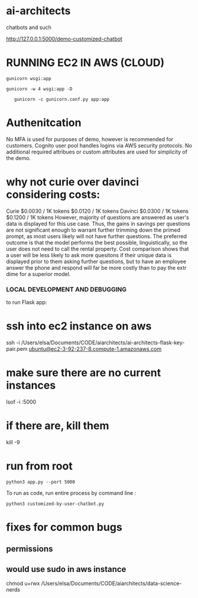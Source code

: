 # ai-architects
chatbots and such

http://127.0.0.1:5000/demo-customized-chatbot
# RUNNING EC2  IN AWS (CLOUD)
```gunicorn wsgi:app```

<!-- RUN WITH DAEMON and 4 workers-->
```gunicorn -w 4 wsgi:app -D```

<!-- Run using gunicorn.conf.py-->
```   gunicorn -c gunicorn.conf.py app:app```

# Authenitcation
No MFA is used for purposes of demo, however is recommended for customers.  Cognito user pool handles logins via AWS security protocols.  No additional required attribues or custom attributes are used for simplicity of the demo.


# why not curie over davinci considering costs:
Curie	$0.0030 / 1K tokens	$0.0120 / 1K tokens
Davinci	$0.0300 / 1K tokens	$0.1200 / 1K tokens
However, majority of questions are answered as user's data is displayed for this use case.
Thus, the gains in savings per questions are not significant enough to warrant
further trimming down the primed prompt, as most users likely will not have further questions.
The preferred outcome is that the model performs the best possible, linguistically,
so the user does not need to call the rental property.
Cost comparison shows that a user will be less likely to ask more quesitons if their unique data is displayed prior to them asking further questions, but to have an employee answer the phone and respond will far be more costly than to pay the extr dime for a superior model.

### LOCAL DEVELOPMENT AND DEBUGGING
to run Flask app:
# ssh into ec2 instance on aws
ssh -i /Users/elsa/Documents/CODE/aiarchitects/ai-architects-flask-key-pair.pem ubuntu@ec2-3-92-237-8.compute-1.amazonaws.com

# make sure there are no current instances
lsof -i :5000
# if there are, kill them
kill -9 <pid>

# run from root
```
python3 app.py --port 5000
```


To run as code, run entire process by command line :

```
python3 customized-by-user-chatbot.py
```


# fixes for common bugs

## permissions
## would use sudo in aws instance
chmod u+rwx /Users/elsa/Documents/CODE/aiarchitects/data-science-nerds